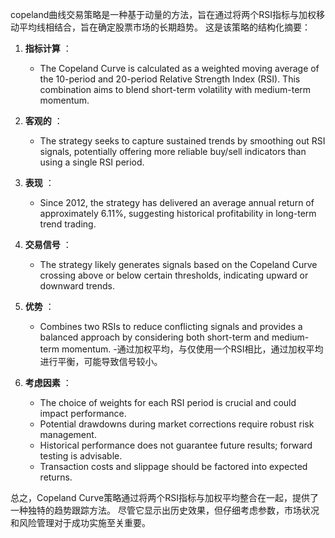 copeland曲线交易策略是一种基于动量的方法，旨在通过将两个RSI指标与加权移动平均线相结合，旨在确定股票市场的长期趋势。 这是该策略的结构化摘要：

1. **指标计算** ：
   - The Copeland Curve is calculated as a weighted moving average of the 10-period and 20-period Relative Strength Index (RSI). This combination aims to blend short-term volatility with medium-term momentum.

2. **客观的** ：
   - The strategy seeks to capture sustained trends by smoothing out RSI signals, potentially offering more reliable buy/sell indicators than using a single RSI period.

3. **表现** ：
   - Since 2012, the strategy has delivered an average annual return of approximately 6.11%, suggesting historical profitability in long-term trend trading.

4. **交易信号** ：
   - The strategy likely generates signals based on the Copeland Curve crossing above or below certain thresholds, indicating upward or downward trends.

5. **优势** ：
   - Combines two RSIs to reduce conflicting signals and provides a balanced approach by considering both short-term and medium-term momentum.
   -通过加权平均，与仅使用一个RSI相比，通过加权平均进行平衡，可能导致信号较小。

6. **考虑因素** ：
   - The choice of weights for each RSI period is crucial and could impact performance.
   - Potential drawdowns during market corrections require robust risk management.
   - Historical performance does not guarantee future results; forward testing is advisable.
   - Transaction costs and slippage should be factored into expected returns.

总之，Copeland Curve策略通过将两个RSI指标与加权平均整合在一起，提供了一种独特的趋势跟踪方法。 尽管它显示出历史效果，但仔细考虑参数，市场状况和风险管理对于成功实施至关重要。